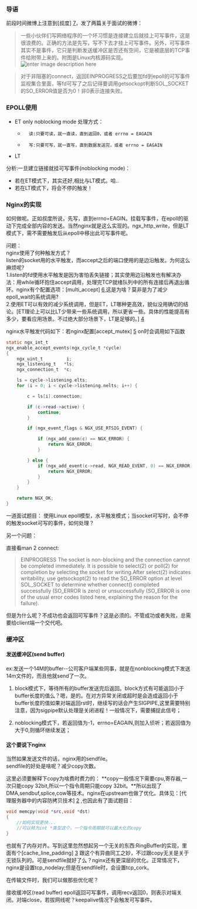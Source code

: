 ### 导语

前段时间微博上注意到[叔度] [7]，发了两篇关于面试的微博：

>一些小伙伴们写网络程序的一个坏习惯是连接建立后就挂上可写事件，这是很浪费的。正确的方法是先写，写不下去才挂上可写事件。另外，可写事件其实不是事件，它只是判断发送缓冲区是否还有空间，它是被底层的TCP事件给附带上来的。附图是Linux内核源码实现。![enter image description here][1]


>对于非阻塞的connect，返回EINPROGRESS之后要加fd到epoll的可写事件监视集合里面，等fd可写了之后记得要调用getsockopt判断SOL_SOCKET的SO_ERROR值是否为0！非0表示连接失败。

### EPOLL使用

-   ET  only noblocking mode
        处理方式：
	-       读:只要可读，就一直读，直到返回0，或者 errno = EAGAIN
    -       写:只要可写，就一直写，直到数据发送完，或者 errno = EAGAIN
-   LT


分析:一旦建立链接就挂可写事件(noblocking mode)：
-    若在ET模式下，其实还好,相比与LT模式。哈..
-    若在LT模式下，将会不停的触发！

### Nginx的实现

如何做呢。正如叔度所说，先写，直到errno=EAGIN。挂载写事件，在epoll的驱动下完成全部内容的发送。当然nginx就是这么实现的。ngx_http_write，但是LT模式下，需不需要触发后从epoll中移出此可写事件呢。

问题：  
    nginx使用了何种触发方式？  
listen的socket用的水平触发，而accept之后的端口使用的是边沿触发。为何这么麻烦呢?  
1.listen的fd使用水平触发是因为害怕丢失链接；其实使用边沿触发也有解决办法：用while循环抱住accept调用，处理完TCP就绪队列中的所有连接后再退出循环。nginx有个配置选项：[multi_accept] [6],这是为啥？莫非是为了减少epoll_wait的系统调用?  
2.使用ET可以有效的减少系统调用，但是ET，LT哪种更高效，貌似没用确切的结论。[ET理论上可以比LT少带来一些系统调用，所以更省一些。具体的性能提高有多少，要看应用场景。不过绝大部分场景下，LT是足够的。] [4] 

nginx水平触发代码如下：若nginx配置[accept_mutex] [5] on时会调用如下函数  

```c
static ngx_int_t
ngx_enable_accept_events(ngx_cycle_t *cycle)
{
    ngx_uint_t         i;
    ngx_listening_t   *ls;
    ngx_connection_t  *c;

    ls = cycle->listening.elts;
    for (i = 0; i < cycle->listening.nelts; i++) {

        c = ls[i].connection;

        if (c->read->active) {
            continue;
        }

        if (ngx_event_flags & NGX_USE_RTSIG_EVENT) {

            if (ngx_add_conn(c) == NGX_ERROR) {
                return NGX_ERROR;
            }

        } else {
            if (ngx_add_event(c->read, NGX_READ_EVENT, 0) == NGX_ERROR) {
                return NGX_ERROR;
            }
        }
    }

    return NGX_OK;
}
```

一道面试题目：
使用Linux epoll模型，水平触发模式；当socket可写时，会不停的触发socket可写的事件，如何处理？


另一个问题：

直接看man 2 connect:

> EINPROGRESS
The socket is non-blocking and the connection cannot be completed immediately.  It is possible to select(2) or poll(2) for completion by selecting the socket for writing.After select(2) indicates writability, use getsockopt(2) to read the SO_ERROR option at level SOL_SOCKET to determine whether connect()  completed  successfully  (SO_ERROR  is zero) or unsuccessfully (SO_ERROR is one of the usual error codes listed here, explaining the reason for the failure).

但是为什么呢？不成功也会返回可写事件？这是必须的。不管成功或者失败，总需要给client端一个交代吧。

### 缓冲区

####  发送缓冲区(send buffer)   
  ex:发送一个14M的buffer--公司客户端某些同事，就是在nonblocking模式下发送14m文件的，而且他就send了一次。  
   1. block模式下，等待所有的buffer发送完后返回。block方式有可能返回小于buffer长度的值么？嗯，是的。在对方异常关闭或超时是会造成返回小于buffer长度的值如果对端返回rst时，继续写的话会产生SIGPIPE,这里需要特别注意，因为sigpipe默认处理是关闭进程！一般情况下，需要捕捉此信号；  
  
 2. noblocking模式下，若返回值为-1，errno=EAGAIN,则加入侦听；若返回值为大于0,则循环继续发送；

#### 这个要说下nginx

当然如果发送文件的话，nginx用的sendfile。  
        sendfile的好处是啥呢？减少copy次数。

  这里必须要解释下copy为啥费时费力的：
  **copy一般情况下需要cpu,寄存器,一次只能copy 32bit,所以一个指令周期只能copy 32bit。**所以出现了DMA,sendbuf,splice,cow等技术。nginx在upstream也做了优化。具体见：[代理服务器中的内容防拷贝技术] [2] ,也因此有了面试题目：

```c
void memcpy(void *src,void *dst)
{
    //如何实现更快...
    //可以转为int *类型这个，一个指令周期就可以最大化的copy
}
```
也就有了内存对齐。写到这里忽然想起另一个无关的东西:RingBuffer的实现，里面有个[cache_line_padding] [3] 跟这个有异曲同工之妙，不过跟copy无关是关于无锁队列的。可是sendfile就好了么？nginx还有更深层的优化。正常情况下，nginx是设置tcp_nodelay;但是在sendfile时，会设置tcp_cork。

在传输文件时，我们可以做那些优化呢？

接收缓冲区(read buffer)
    epoll返回可写事件，调用recv返回0，则表示对端关闭。对端close，若拔网线呢？keepalive情况下会触发可写事件。





[1]: https://oops-oom.github.io/img/sendbufevent.jpg
[2]: http://blog.csdn.net/brainkick/article/details/9843009
[3]: http://ifeve.com/disruptor-cacheline-padding/
[4]: http://www.zhihu.com/question/20502870
[5]: http://nginx.org/en/docs/ngx_core_module.html#accept_mutex
[6]: http://nginx.org/en/docs/ngx_core_module.html#multi_accept
[7]: http://weibo.com/tshudu



